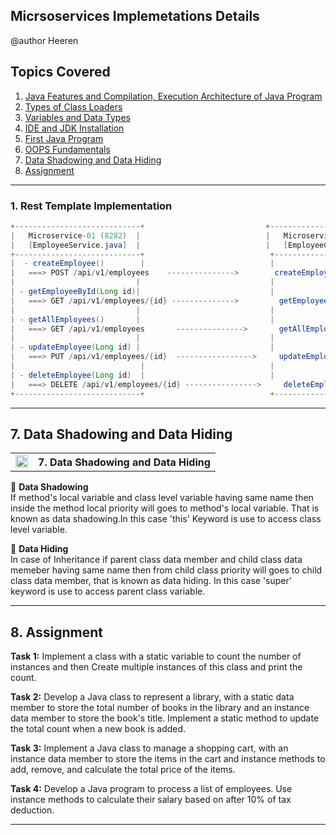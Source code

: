 ## Micrsoservices Implemetations Details
@author Heeren

 **Topics Covered**
--------------
1. [Java Features and Compilation, Execution Architecture of Java Program](#1-java-features-and-compilation-execution-architecture-of-java-program)       
2. [Types of Class Loaders](#2-types-of-class-loaders)       
3. [Variables and Data Types](#3-variables-and-data-types)
4. [IDE and JDK Installation](#4-ide-and-jdk-installation)
5. [First Java Program](#5-first-java-program)      
6. [OOPS Fundamentals](#6-oops-fundamentals)
7. [Data Shadowing and Data Hiding](#7-data-shadowing-and-data-hiding)
8. [Assignment](#8-assignment)
--------------

### 1. Rest Template Implementation
```java
+----------------------------+                           +-----------------------------+
|   Microservice-01 (8282)  |                            |   Microservice-02 (8080)    |
|   [EmployeeService.java]  |                            |   [EmployeeController.java] |
+----------------------------+                            +-----------------------------+
|  - createEmployee()        |                            |                             |
|   ===> POST /api/v1/employees    --------------->        createEmployee(@RequestBody) |
|                           |                             |                             |
| - getEmployeeById(Long id)|                             |                             |
|   ===> GET /api/v1/employees/{id} -------------->         getEmployeeById(@PathVar)   |
|                           |                             |                             |
| - getAllEmployees()       |                             |                             |
|   ===> GET /api/v1/employees       --------------->       getAllEmployees()           |
|                           |                             |                             |
| - updateEmployee(Long id) |                             |                             |
|   ===> PUT /api/v1/employees/{id}  ----------------->     updateEmployee(@PathVar)    |
|                            |                            |                             |
| - deleteEmployee(Long id)  |                            |                             |
|   ===> DELETE /api/v1/employees/{id} ---------------->     deleteEmployee(@PathVar)   |
+----------------------------+                            +-----------------------------+
```

---
## 7. Data Shadowing and Data Hiding
<table>
    <tr>
        <td><a href="https://youtu.be/1UXBX1xcOmI">
            <img src="https://github.com/user-attachments/assets/393a6073-ba6a-48dd-972b-9e9b8d908e45" alt="yt" width="20" height="20">
        </a></td>
        <th align="left">7. Data Shadowing and Data Hiding</th>
    </tr>
 </table>
 
🔵 **Data Shadowing**      
If method's local variable and class level variable having same name then inside the method local priority will goes to method's local variable. That is known as data shadowing.In this case 'this' Keyword is use to access class level variable. 

🔵 **Data Hiding**     
In case of Inheritance if parent class data member and child class data memeber having same name then from child class priority will goes to child class data member, that is known as data hiding.  In this case 'super' keyword is use to access parent class variable.

---
## 8. Assignment   

**Task 1:** Implement a class with a static variable to count the number of instances and then Create multiple instances of this class and print the count.

**Task 2:** Develop a Java class to represent a library, with a static data member to store the total number of books in the library and an instance data member to store the book's title. Implement a static method to update the total count when a new book is added.

**Task 3:** Implement a Java class to manage a shopping cart, with an instance data member to store the items in the cart and instance methods to add, remove, and calculate the total price of the items.

**Task 4:** Develop a Java program to process a list of employees. Use instance methods to calculate their salary based on after 10% of tax deduction.

---
